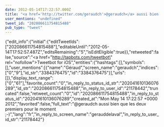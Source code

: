 ```yaml
---
date: 2012-05-14T17:22:57.000Z
title: "<a href='http://twitter.com/geraudch'>@geraudch</a> aussi bien que les deux premiers pour le moment ;-)″"
user_mentions: "undefined"
tweet_id: "202086611754815488"
pub_type: "tweet"
---
```

{"edit_info":{"initial":{"editTweetIds":["202086611754815488"],"editableUntil":"2012-05-14T17:52:57.487Z","editsRemaining":"5","isEditEligible":true}},"retweeted":false,"source":"<a href=\"http://tapbots.com/tweetbot\" rel=\"nofollow\">Tweetbot for iOS</a>","entities":{"hashtags":[],"symbols":[],"user_mentions":[{"name":"Géraud","screen_name":"geraudch","indices":["0","9"],"id_str":"3384376475","id":"3384376475"}],"urls":[]},"display_text_range":["0","61"],"favorite_count":"0","in_reply_to_status_id_str":"202041610136076289","id_str":"202086611754815488","in_reply_to_user_id":"21178442","truncated":false,"retweet_count":"0","id":"202086611754815488","in_reply_to_status_id":"202041610136076289","created_at":"Mon May 14 17:22:57 +0000 2012","favorited":false,"full_text":"@geraudch aussi bien que les deux premiers pour le moment ;-)","lang":"fr","in_reply_to_screen_name":"gerauddelaval","in_reply_to_user_id_str":"21178442"}
